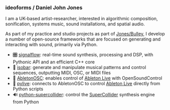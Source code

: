 ### ideoforms / Daniel John Jones

I am a UK-based artist-researcher, interested in algorithmic composition, sonification, systems music, sound installations, and spatial audio.

As part of my practice and studio projects as part of [Jones/Bulley](https://jones-bulley.com/), I develop a number of open-source frameworks that are focused on generating and interacting with sound, primarily via Python.

- 🎛 [signalflow](https://github.com/ideoforms/signalflow): real-time sound synthesis, processing and DSP, with Pythonic API and an efficient C++ core
- 🎵 [isobar](https://github.com/ideoforms/isobar): generate and manipulate musical patterns and control sequences, outputting MIDI, OSC, or MIDI files
- 🎹 [AbletonOSC](https://github.com/ideoforms/AbletonOSC): enables control of [Ableton Live](https://www.ableton.com/en/shop/live/) with OpenSoundControl
- 🔌 [pylive](https://github.com/ideoforms/pylive): connects to AbletonOSC to control [Ableton Live](https://www.ableton.com/en/shop/live/) directly from Python scripts 
- 🔊 [python-supercollider](https://github.com/ideoforms/python-supercollider): control the [SuperCollider](https://supercollider.github.io/) synthesis engine from Python
